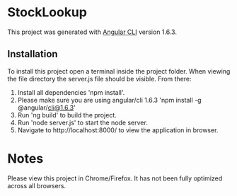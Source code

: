 # StockLookup

This project was generated with [Angular CLI](https://github.com/angular/angular-cli) version 1.6.3.

## Installation

To install this project open a terminal inside the project folder. When viewing the file directory the server.js file should be visible. From there:

1. Install all dependencies 'npm install'.
2. Please make sure you are using angular/cli 1.6.3 'npm install -g @angular/cli@1.6.3'
3. Run 'ng build' to build the project. 
4. Run 'node server.js' to start the node server.
5. Navigate to http://localhost:8000/ to view the application in browser.

# Notes
Please view this project in Chrome/Firefox. It has not been fully optimized across all browsers.
